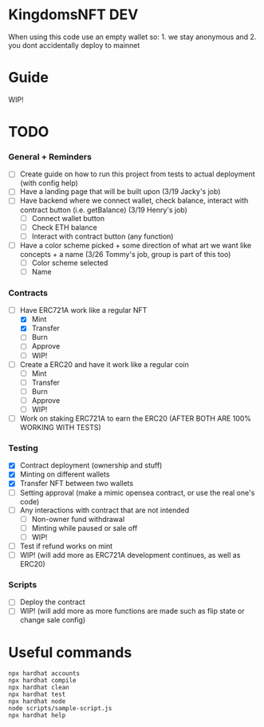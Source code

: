 # KingdomsNFT DEV

When using this code use an empty wallet so: 1. we stay anonymous and 2. you dont accidentally deploy to mainnet

# Guide
WIP!

# TODO

### General + Reminders
- [ ] Create guide on how to run this project from tests to actual deployment (with config help)
- [ ] Have a landing page that will be built upon (3/19 Jacky's job)
- [ ] Have backend where we connect wallet, check balance, interact with contract button (i.e. getBalance) (3/19 Henry's job)
  - [ ] Connect wallet button
  - [ ] Check ETH balance
  - [ ] Interact with contract button (any function)
- [ ] Have a color scheme picked + some direction of what art we want like concepts + a name (3/26 Tommy's job, group is part of this too)
  - [ ] Color scheme selected
  - [ ] Name

### Contracts
- [ ] Have ERC721A work like a regular NFT
  - [x] Mint
  - [x] Transfer
  - [ ] Burn
  - [ ] Approve
  - [ ] WIP!
- [ ] Create a ERC20 and have it work like a regular coin
  - [ ] Mint
  - [ ] Transfer
  - [ ] Burn
  - [ ] Approve
  - [ ] WIP!
- [ ] Work on staking ERC721A to earn the ERC20 (AFTER BOTH ARE 100% WORKING WITH TESTS)

### Testing
- [x] Contract deployment (ownership and stuff)
- [x] Minting on different wallets
- [x] Transfer NFT between two wallets
- [ ] Setting approval (make a mimic opensea contract, or use the real one's code)
- [ ] Any interactions with contract that are not intended
  - [ ] Non-owner fund withdrawal
  - [ ] Minting while paused or sale off
  - [ ] WIP!
- [ ] Test if refund works on mint
- [ ] WIP! (will add more as ERC721A development continues, as well as ERC20)

### Scripts
- [ ] Deploy the contract
- [ ] WIP! (will add more as more functions are made such as flip state or change sale config)

# Useful commands

```shell
npx hardhat accounts
npx hardhat compile
npx hardhat clean
npx hardhat test
npx hardhat node
node scripts/sample-script.js
npx hardhat help
```
